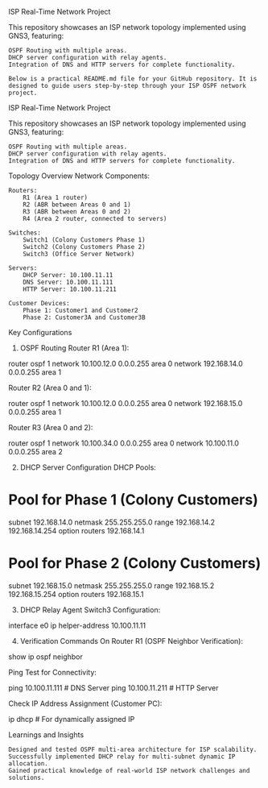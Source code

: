 ISP Real-Time Network Project

This repository showcases an ISP network topology implemented using GNS3, featuring:

    OSPF Routing with multiple areas.
    DHCP server configuration with relay agents.
    Integration of DNS and HTTP servers for complete functionality.

    Below is a practical README.md file for your GitHub repository. It is designed to guide users step-by-step through your ISP OSPF network project.
ISP Real-Time Network Project

This repository showcases an ISP network topology implemented using GNS3, featuring:

    OSPF Routing with multiple areas.
    DHCP server configuration with relay agents.
    Integration of DNS and HTTP servers for complete functionality.

Topology Overview
Network Components:

    Routers:
        R1 (Area 1 router)
        R2 (ABR between Areas 0 and 1)
        R3 (ABR between Areas 0 and 2)
        R4 (Area 2 router, connected to servers)

    Switches:
        Switch1 (Colony Customers Phase 1)
        Switch2 (Colony Customers Phase 2)
        Switch3 (Office Server Network)

    Servers:
        DHCP Server: 10.100.11.11
        DNS Server: 10.100.11.111
        HTTP Server: 10.100.11.211

    Customer Devices:
        Phase 1: Customer1 and Customer2
        Phase 2: Customer3A and Customer3B

Key Configurations
1. OSPF Routing
Router R1 (Area 1):

router ospf 1
network 10.100.12.0 0.0.0.255 area 0
network 192.168.14.0 0.0.0.255 area 1

Router R2 (Area 0 and 1):

router ospf 1
network 10.100.12.0 0.0.0.255 area 0
network 192.168.15.0 0.0.0.255 area 1

Router R3 (Area 0 and 2):

router ospf 1
network 10.100.34.0 0.0.0.255 area 0
network 10.100.11.0 0.0.0.255 area 2

2. DHCP Server Configuration
DHCP Pools:

# Pool for Phase 1 (Colony Customers)
subnet 192.168.14.0 netmask 255.255.255.0
range 192.168.14.2 192.168.14.254
option routers 192.168.14.1

# Pool for Phase 2 (Colony Customers)
subnet 192.168.15.0 netmask 255.255.255.0
range 192.168.15.2 192.168.15.254
option routers 192.168.15.1

3. DHCP Relay Agent
Switch3 Configuration:

interface e0
ip helper-address 10.100.11.11

4. Verification Commands
On Router R1 (OSPF Neighbor Verification):

show ip ospf neighbor

Ping Test for Connectivity:

ping 10.100.11.111   # DNS Server
ping 10.100.11.211   # HTTP Server

Check IP Address Assignment (Customer PC):

ip dhcp  # For dynamically assigned IP

Learnings and Insights

    Designed and tested OSPF multi-area architecture for ISP scalability.
    Successfully implemented DHCP relay for multi-subnet dynamic IP allocation.
    Gained practical knowledge of real-world ISP network challenges and solutions.

